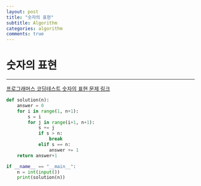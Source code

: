 ```yaml
---
layout: post
title: "숫자의 표현"
subtitle: Algorithm
categories: algorithm
comments: true
---
```


# 숫자의 표현

---

[프로그래머스 코딩테스트 숫자의 표현 문제 링크](https://programmers.co.kr/learn/courses/30/lessons/12924)

```python
def solution(n):
    answer = 0
    for i in range(1, n+1):
        s = i
        for j in range(i+1, n+1):
            s += j
            if s > n:
                break
            elif s == n:
                answer += 1
    return answer+1

if __name__ == "__main__":
    n = int(input())
    print(solution(n))
```
